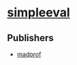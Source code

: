 # [simpleeval](https://pypi.org/project/simpleeval)



## Publishers
- [madprof](https://pypi.org/user/madprof)

